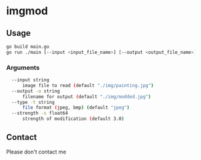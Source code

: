 # imgmod

## Usage
```bash
go build main.go
go run ./main [--input <input_file_name>] [--output <output_file_name>] [--type <jpeg/bmp>] [--strength <float64>]
```

### Arguments
``` bash
  --input string
      image file to read (default "./img/painting.jpg")
  --output -o string
      filename for output (default "./img/modded.jpg")
  --type -t string
      file format (jpeg, bmp) (default "jpeg")
  --strength -s float64
      strength of modification (default 3.0)
```

## Contact
Please don't contact me